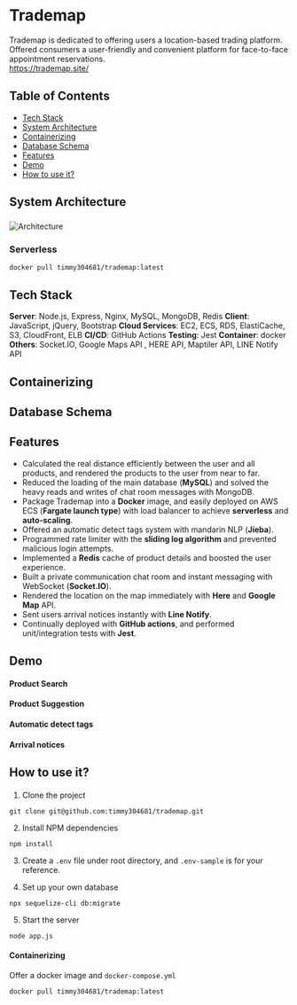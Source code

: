 # Trademap

Trademap is dedicated to offering users a location-based trading platform. Offered consumers a user-friendly and convenient platform for face-to-face appointment reservations.  
<a href="https://trademap.site/">https://trademap.site/<a>

## Table of Contents

- [Tech Stack](#tech-stack)
- [System Architecture](#system-architecture)
- [Containerizing](#containerizing)
- [Database Schema](#database-schema)
- [Features](#features)
- [Demo](#demo)
- [How to use it?](#how-to-use-it)

## System Architecture

###

![Architecture](./images/trademap/AppWork%20School%20-%20%E5%80%8B%E4%BA%BA%E5%B0%88%E6%A1%88%E7%B0%A1%E5%A0%B1.png)

### Serverless

```
docker pull timmy304681/trademap:latest
```

## Tech Stack

**Server**: Node.js, Express, Nginx, MySQL, MongoDB, Redis
**Client**: JavaScript, jQuery, Bootstrap
**Cloud Services**: EC2, ECS, RDS, ElastiCache, S3, CloudFront, ELB
**CI/CD**: GitHub Actions
**Testing**: Jest
**Container**: docker
**Others**: Socket.IO, Google Maps API , HERE API, Maptiler API, LINE Notify API

## Containerizing

## Database Schema

## Features

- Calculated the real distance efficiently between the user and all products, and rendered the products to the user from near to far.
- Reduced the loading of the main database (**MySQL**) and solved the heavy reads and writes of chat room messages with MongoDB.
- Package Trademap into a **Docker** image, and easily deployed on AWS ECS (**Fargate launch type**) with load balancer to achieve **serverless** and **auto-scaling**.
- Offered an automatic detect tags system with mandarin NLP (**Jieba**).
- Programmed rate limiter with the **sliding log algorithm** and prevented malicious login attempts.
- Implemented a **Redis** cache of product details and boosted the user experience.
- Built a private communication chat room and instant messaging with WebSocket (**Socket.IO**).
- Rendered the location on the map immediately with **Here** and **Google Map** API.
- Sent users arrival notices instantly with **Line Notify**.
- Continually deployed with **GitHub actions**, and performed unit/integration tests with **Jest**.

## Demo

#### Product Search

#### Product Suggestion

#### Automatic detect tags

#### Arrival notices

## How to use it?

####

1. Clone the project

```
git clone git@github.com:timmy304681/trademap.git
```

2. Install NPM dependencies

```
npm install
```

3. Create a `.env` file under root directory, and `.env-sample` is for your reference.

4. Set up your own database

```
npx sequelize-cli db:migrate
```

5. Start the server

```
node app.js
```

#### Containerizing

Offer a docker image and `docker-compose.yml`

```
docker pull timmy304681/trademap:latest
```
